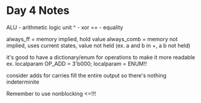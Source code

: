 # Day 4 Notes
ALU - arithmetic logic unit
^ - xor
== - equality

always_ff = memory implied, hold value
always_comb = memory not implied, uses current states, value not held (ex. a and b in +, a b not held)

it's good to have a dictionary/enum for operations to make it more readable 
ex. localparam  OP_ADD = 3'b000;
localparam = ENUM!!

consider adds for carries
fill the entire output so there's nothing indeterminite

Remember to use nonblocking <=!!!